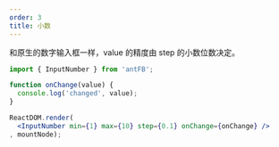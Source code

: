 ```yaml
---
order: 3
title: 小数
---
```


和原生的数字输入框一样，value 的精度由 step 的小数位数决定。

````jsx
import { InputNumber } from 'antFB';

function onChange(value) {
  console.log('changed', value);
}

ReactDOM.render(
  <InputNumber min={1} max={10} step={0.1} onChange={onChange} />
, mountNode);
````
